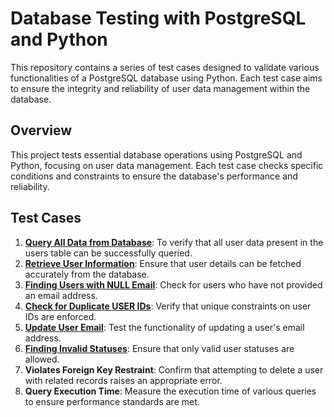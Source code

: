 # Database Testing with PostgreSQL and Python
This repository contains a series of test cases designed to validate various functionalities of a PostgreSQL database using Python. Each test case aims to ensure the integrity and reliability of user data management within the database.
## Overview
This project tests essential database operations using PostgreSQL and Python, focusing on user data management. Each test case checks specific conditions and constraints to ensure the database's performance and reliability.
## Test Cases
1. [**Query All Data from Database**](https://github.com/Kolade31/Database-Testing-with-PostgreSQL-and-Python-/tree/main/Test%20Case%201): To verify that all user data present in the users table can be successfully queried.
2. [**Retrieve User Information**](https://github.com/Kolade31/Database-Testing-with-PostgreSQL-and-Python-/tree/main/Test%20Case%202): Ensure that user details can be fetched accurately from the database.
3. [**Finding Users with NULL Email**](https://github.com/Kolade31/Database-Testing-with-PostgreSQL-and-Python-/tree/main/Test%20Case%203): Check for users who have not provided an email address.
4. [**Check for Duplicate USER IDs**](https://github.com/Kolade31/Database-Testing-with-PostgreSQL-and-Python-/tree/main/Test%20Case%204): Verify that unique constraints on user IDs are enforced.
5. [**Update User Email**](https://github.com/Kolade31/Database-Testing-with-PostgreSQL-and-Python-/tree/main/Test%20Case%205): Test the functionality of updating a user's email address.
6. [**Finding Invalid Statuses**](https://github.com/Kolade31/Database-Testing-with-PostgreSQL-and-Python-/tree/main/Test%20Case%206): Ensure that only valid user statuses are allowed.
7. **Violates Foreign Key Restraint**: Confirm that attempting to delete a user with related records raises an appropriate error.
8. **Query Execution Time**: Measure the execution time of various queries to ensure performance standards are met.
